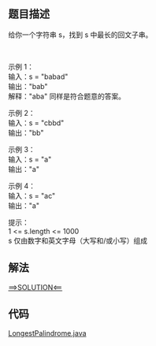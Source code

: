 ## 题目描述

给你一个字符串 s，找到 s 中最长的回文子串。

 

示例 1：
<br>输入：s = "babad"
<br>输出："bab"
<br>解释："aba" 同样是符合题意的答案。

示例 2：
<br>输入：s = "cbbd"
<br>输出："bb"

示例 3：
<br>输入：s = "a"
<br>输出："a"

示例 4：
<br>输入：s = "ac"
<br>输出："a"

提示：
<br>1 <= s.length <= 1000
<br>s 仅由数字和英文字母（大写和/或小写）组成

## 解法

[==>SOLUTION<==](https://leetcode-cn.com/problems/longest-palindromic-substring/solution/zui-chang-hui-wen-zi-chuan-by-leetcode-solution/)

## 代码

[LongestPalindrome.java](https://github.com/Marshal7cc/leetcode-java/blob/master/src/dp/LongestPalindrome.java)

